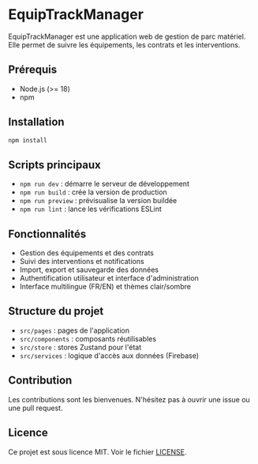 # EquipTrackManager

EquipTrackManager est une application web de gestion de parc matériel. Elle permet de suivre les équipements, les contrats et les interventions.

## Prérequis

- Node.js (>= 18)
- npm

## Installation

```bash
npm install
```

## Scripts principaux

- `npm run dev` : démarre le serveur de développement
- `npm run build` : crée la version de production
- `npm run preview` : prévisualise la version buildée
- `npm run lint` : lance les vérifications ESLint

## Fonctionnalités

- Gestion des équipements et des contrats
- Suivi des interventions et notifications
- Import, export et sauvegarde des données
- Authentification utilisateur et interface d'administration
- Interface multilingue (FR/EN) et thèmes clair/sombre

## Structure du projet

- `src/pages` : pages de l'application
- `src/components` : composants réutilisables
- `src/store` : stores Zustand pour l'état
- `src/services` : logique d'accès aux données (Firebase)

## Contribution

Les contributions sont les bienvenues. N'hésitez pas à ouvrir une issue ou une pull request.

## Licence

Ce projet est sous licence MIT. Voir le fichier [LICENSE](LICENSE).
